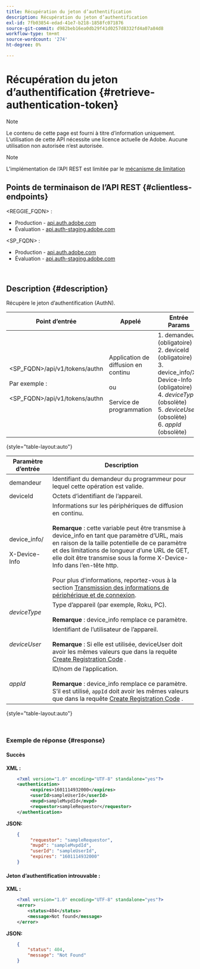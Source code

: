 ```yaml
---
title: Récupération du jeton d’authentification
description: Récupération du jeton d’authentification
exl-id: 7fb03854-edad-41e7-b218-1858fc071876
source-git-commit: d982beb16ea0db29f41d0257d8332fd4a07a84d8
workflow-type: tm+mt
source-wordcount: '274'
ht-degree: 0%

---
```


# Récupération du jeton d’authentification {#retrieve-authentication-token}

>[!NOTE]
>
>Le contenu de cette page est fourni à titre d’information uniquement. L’utilisation de cette API nécessite une licence actuelle de Adobe. Aucune utilisation non autorisée n’est autorisée.

>[!NOTE]
>
> L’implémentation de l’API REST est limitée par le [mécanisme de limitation](/help/authentication/integration-guide-programmers/throttling-mechanism.md)

## Points de terminaison de l’API REST {#clientless-endpoints}

&lt;REGGIE_FQDN> :

* Production - [api.auth.adobe.com](http://api.auth.adobe.com/)
* Évaluation - [api.auth-staging.adobe.com](http://api.auth-staging.adobe.com/)

&lt;SP_FQDN> :

* Production - [api.auth.adobe.com](http://api.auth.adobe.com/)
* Évaluation - [api.auth-staging.adobe.com](http://api.auth-staging.adobe.com/)

</br>

## Description {#description}

Récupère le jeton d’authentification (AuthN).

| Point d’entrée | Appelé </br> | Entrée   </br> Params | Méthode HTTP </br> | Réponse | Réponse HTTP </br> |
| --- | --- | --- | --- | --- | --- |
| &lt;SP_FQDN>/api/v1/tokens/authn</br></br>Par exemple :</br></br>&lt;SP_FQDN>/api/v1/tokens/authn | Application de diffusion en continu</br></br>ou</br></br>Service de programmation | 1. demandeur (obligatoire)</br>2.  deviceId (obligatoire)</br>3.  device_info/X-Device-Info (obligatoire)</br>4.  _deviceType_ (obsolète)</br>5.  _deviceUser_ (obsolète)</br>6.  _appId_ (obsolète) | GET | XML ou JSON contenant des informations d’authentification ou des détails d’erreur en cas d’échec. | 200 - Réussite.  </br>404 - Jeton introuvable </br>410 - Jeton expiré |

{style="table-layout:auto"}


| Paramètre d’entrée | Description |
| --- |------------------------------------------------------------------------------------------------------------------------------------------------------------------------------------------------------------------------------------------------------------------------------------------------------------------------------------------------------------------------------------------------------------------------------------------------------------|
| demandeur | Identifiant du demandeur du programmeur pour lequel cette opération est valide. |
| deviceId | Octets d’identifiant de l’appareil. |
| device_info/</br></br>X-Device-Info | Informations sur les périphériques de diffusion en continu.</br></br>**Remarque** : cette variable peut être transmise à device_info en tant que paramètre d’URL, mais en raison de la taille potentielle de ce paramètre et des limitations de longueur d’une URL de GET, elle doit être transmise sous la forme X-Device-Info dans l’en-tête http. </br></br>Pour plus d&#39;informations, reportez-vous à la section [Transmission des informations de périphérique et de connexion](/help/authentication/integration-guide-programmers/passing-client-information-device-connection-and-application.md). |
| _deviceType_ | Type d’appareil (par exemple, Roku, PC).</br></br>**Remarque** : device_info remplace ce paramètre. |
| _deviceUser_ | Identifiant de l’utilisateur de l’appareil.</br></br>**Remarque** : Si elle est utilisée, deviceUser doit avoir les mêmes valeurs que dans la requête [Create Registration Code](/help/authentication/integration-guide-programmers/legacy/rest-api-v1/apis/registration-code-request.md) . |
| _appId_ | ID/nom de l’application. </br></br>**Remarque** : device_info remplace ce paramètre. S’il est utilisé, `appId` doit avoir les mêmes valeurs que dans la requête [Create Registration Code](/help/authentication/integration-guide-programmers/legacy/rest-api-v1/apis/registration-code-request.md) . |

{style="table-layout:auto"}

</br>

### Exemple de réponse {#response}



#### Succès

**XML :**

```XML
    <?xml version="1.0" encoding="UTF-8" standalone="yes"?>
    <authentication>
         <expires>1601114932000</expires>
         <userId>sampleUserId</userId>
         <mvpd>sampleMvpdId</mvpd>
         <requestor>sampleRequestor</requestor>
    </authentication>
```


**JSON:**

```JSON
    {
         "requestor": "sampleRequestor",
         "mvpd": "sampleMvpdId",
         "userId": "sampleUserId",
         "expires": "1601114932000"
    }
```





#### Jeton d’authentification introuvable :

**XML :**

```XML
    <?xml version="1.0" encoding="UTF-8" standalone="yes"?>
    <error>
        <status>404</status>
        <message>Not found</message>
    </error>
```


**JSON:**

```JSON
    {
        "status": 404,
        "message": "Not Found"
    }
```
